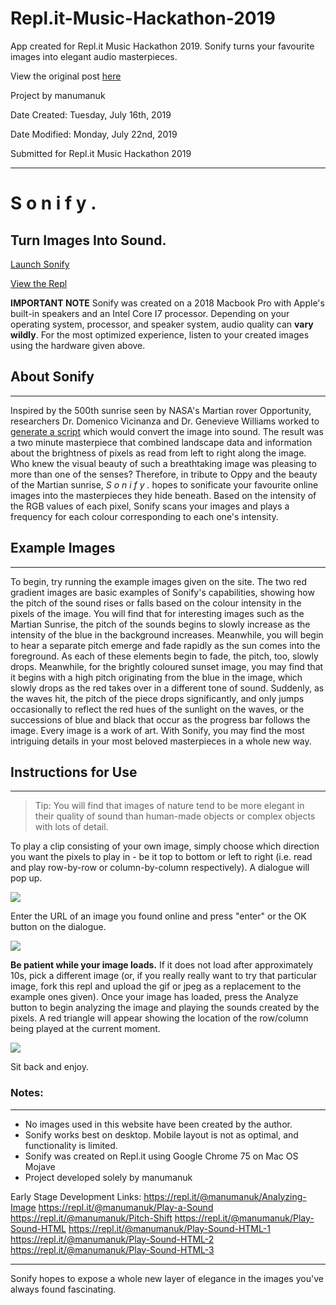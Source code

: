 # Repl.it-Music-Hackathon-2019
App created for Repl.it Music Hackathon 2019. Sonify turns your favourite images into elegant audio masterpieces.

View the original post [here](https://repl.it/talk/challenge/S-o-n-i-f-y-Turn-Images-Into-Sound/16917)


Project by manumanuk

Date Created: Tuesday, July 16th, 2019

Date Modified: Monday, July 22nd, 2019

Submitted for Repl.it Music Hackathon 2019

***
# S o n i f y .
## Turn Images Into Sound.
[Launch Sonify](https://s-o-n-i-f-y--manumanuk.repl.co/)

[View the Repl](https://repl.it/@manumanuk/S-o-n-i-f-y)

**IMPORTANT NOTE**
Sonify was created on a 2018 Macbook Pro with Apple's built-in speakers and an Intel Core I7 processor. Depending on your operating system, processor, and speaker system, audio quality can **vary wildly**. For the most optimized experience, listen to your created images using the hardware given above.

## About Sonify
***
Inspired by the 500th sunrise seen by NASA's Martian rover Opportunity, researchers Dr. Domenico Vicinanza and Dr. Genevieve Williams worked to [generate a script](https://www.youtube.com/watch?v=s9Z8Z3MZXpo) which would convert the image into sound. The result was a two minute masterpiece that combined landscape data and information about the brightness of pixels as read from left to right along the image. Who knew the visual beauty of such a breathtaking image was pleasing to more than one of the senses? Therefore, in tribute to Oppy and the beauty of the Martian sunrise, _S o n i f y ._ hopes to sonificate your favourite online images into the masterpieces they hide beneath. Based on the intensity of the RGB values of each pixel, Sonify scans your images and plays a frequency for each colour corresponding to each one's intensity.

## Example Images
***
To begin, try running the example images given on the site. The two red gradient images are basic examples of Sonify's capabilities, showing how the pitch of the sound rises or falls based on the colour intensity in the pixels of the image. You will find that for interesting images such as the Martian Sunrise, the pitch of the sounds begins to slowly increase as the intensity of the blue in the background increases. Meanwhile, you will begin to hear a separate pitch emerge and fade rapidly as the sun comes into the foreground. As each of these elements begin to fade, the pitch, too, slowly drops. Meanwhile, for the brightly coloured sunset image, you may find that it begins with a high pitch originating from the blue in the image, which slowly drops as the red takes over in a different tone of sound. Suddenly, as the waves hit, the pitch of the piece drops significantly, and only jumps occasionally to reflect the red hues of the sunlight on the waves, or the successions of blue and black that occur as the progress bar follows the image. Every image is a work of art. With Sonify, you may find the most intriguing details in your most beloved masterpieces in a whole new way.

## Instructions for Use
***
> Tip: You will find that images of nature tend to be more elegant in their quality of sound than human-made objects or complex objects with lots of detail.

To play a clip consisting of your own image, simply choose which direction you want the pixels to play in - be it top to bottom or left to right (i.e. read and play row-by-row or column-by-column respectively). A dialogue will pop up.

![](readme_images/Enter_image_url)

Enter the URL of an image you found online and press "enter" or the OK button on the dialogue.

![](readme_images/Get_image_url)

**Be patient while your image loads.** If it does not load after approximately 10s, pick a different image (or, if you really really want to try that particular image, fork this repl and upload the gif or jpeg as a replacement to the example ones given). Once your image has loaded, press the Analyze button to begin analyzing the image and playing the sounds created by the pixels. A red triangle will appear showing the location of the row/column being played at the current moment.

![](readme_images/Sonify_convert)

Sit back and enjoy.

### Notes:
***
* No images used in this website have been created by the author.
* Sonify works best on desktop. Mobile layout is not as optimal, and functionality is limited.
* Sonify was created on Repl.it using Google Chrome 75 on Mac OS Mojave
* Project developed solely by manumanuk

Early Stage Development Links:
https://repl.it/@manumanuk/Analyzing-Image
https://repl.it/@manumanuk/Play-a-Sound
https://repl.it/@manumanuk/Pitch-Shift
https://repl.it/@manumanuk/Play-Sound-HTML
https://repl.it/@manumanuk/Play-Sound-HTML-1
https://repl.it/@manumanuk/Play-Sound-HTML-2
https://repl.it/@manumanuk/Play-Sound-HTML-3
***
Sonify hopes to expose a whole new layer of elegance in the images you've always found fascinating.
